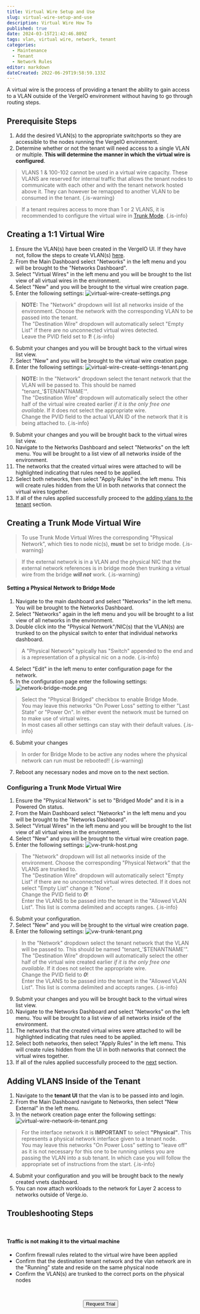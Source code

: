 ```yaml
---
title: Virtual Wire Setup and Use
slug: virtual-wire-setup-and-use
description: Virtual Wire How To
published: true
date: 2024-03-15T21:42:46.809Z
tags: vlan, virtual wire, network, tenant
categories:
  - Maintenance
  - Tenant
  - Network Rules
editor: markdown
dateCreated: 2022-06-29T19:58:59.133Z
---
```


A virtual wire is the process of providing a tenant the ability to gain access to a VLAN outside of the VergeIO environment without having to go through routing steps.

## Prerequisite Steps
1. Add the desired VLAN(s) to the appropriate switchports so they are accessible to the nodes running the VergeIO environment.
1. Determine whether or not the tenant will need access to a single VLAN or multiple. **This will determine the manner in which the virtual wire is configured**.
> VLANS 1 & 100-102 cannot be used in a virtual wire capacity. These VLANS are reserved for internal traffic that allows the tenant nodes to communicate with each other and with the tenant network hosted above it. They can however be remapped to another VLAN to be consumed in the tenant.
{.is-warning}

> If a tenant requires access to more than 1 or 2 VLANS, it is recommended to configure the virtual wire in [Trunk Mode](#creating-a-trunk-mode-virtual-wire).
{.is-info}

## Creating a 1:1 Virtual Wire
1. Ensure the VLAN(s) have been created in the VergeIO UI. If they have not, follow the steps to create VLAN(s) [here](/public/kb/adding-a-vlan).
1. From the Main Dashboard select "Networks" in the left menu and you will be brought to the "Networks Dashboard".
1. Select "Virtual Wires" in the left menu and you will be brought to the list view of all virtual wires in the environment.
1. Select "New" and you will be brought to the virtual wire creation page.
1. Enter the following settings:
![virtual-wire-create-settings.png](/public/virtual-wire-create-settings.png)
> **NOTE:** The "Network" dropdown will list all networks inside of the environment. Choose the network with the corresponding VLAN to be passed into the tenant.<br>
The "Destination Wire" dropdown will automatically select "Empty List" if there are no unconnected virtual wires detected.<br>
Leave the PVID field set to **_1_**!
{.is-info}
6. Submit your changes and you will be brought back to the virtual wires list view.
1. Select "New" and you will be brought to the virtual wire creation page.
1. Enter the following settings:
![virtual-wire-create-settings-tenant.png](/public/virtual-wire-create-settings-tenant.png)
> **NOTE:** In the "Network" dropdown select the tenant network that the VLAN will be passed to. This should be named "tenant_'$TENANTNAME'".<br>
The "Destination Wire" dropdown will automatically select the other half of the virtual wire created earlier _if it is the only free one available_. If it does not select the appropriate wire.<br>
Change the PVID field to the actual VLAN ID of the network that it is being attached to.
{.is-info}
9. Submit your changes and you will be brought back to the virtual wires list view.
1. Navigate to the Networks Dashboard and select "Networks" on the left menu. You will be brought to a list view of all networks inside of the environment.
1. The networks that the created virtual wires were attached to will be highlighted indicating that rules need to be applied.
1. Select both networks, then select "Apply Rules" in the left menu. This will create rules hidden from the UI in both networks that connect the virtual wires together.
1. If all of the rules applied successfully proceed to the [adding vlans to the tenant](#adding-vlans-inside-of-the-tenant) section.
## Creating a Trunk Mode Virtual Wire
> To use Trunk Mode Virtual Wires the corresponding "Physical Network", which ties to node nic(s), **must** be set to bridge mode.
{.is-warning}

>If the external network is in a VLAN and the physical NIC that the external network references is in bridge mode then trunking a virtual wire from the bridge **_will not_** work.
{.is-warning}
#### Setting a Physical Network to Bridge Mode
1. Navigate to the main dashboard and select "Networks" in the left menu. You will be brought to the Networks Dashboard.
1. Select "Networks" again in the left menu and you will be brought to a list view of all networks in the environment.
1. Double click into the "Physical Network"/NIC(s) that the VLAN(s) are trunked to on the physical switch to enter that individual networks dashboard.
> A "Physical Network" typically has "Switch" appended to the end and is a representation of a physical nic on a node.
{.is-info}
4. Select "Edit" in the left menu to enter configuration page for the network.
1. In the configuration page enter the following settings:
![network-bridge-mode.png](/public/network-bridge-mode.png)
> Select the "Physical Bridged" checkbox to enable Bridge Mode.<br>
You may leave this networks "On Power Loss" setting to either "Last State" or "Power On". In either event the network must be turned on to make use of virtual wires.<br>
In most cases all other settings can stay with their default values.
{.is-info}
6. Submit your changes
> In order for Bridge Mode to be active any nodes where the physical network can run must be rebooted!!
{.is-warning}
7. Reboot any necessary nodes and move on to the next section.
### Configuring a Trunk Mode Virtual Wire
1. Ensure the "Physical Network" is set to "Bridged Mode" and it is in a Powered On status.
1. From the Main Dashboard select "Networks" in the left menu and you will be brought to the "Networks Dashboard".
1. Select "Virtual Wires" in the left menu and you will be brought to the list view of all virtual wires in the environment.
1. Select "New" and you will be brought to the virtual wire creation page.
1. Enter the following settings:
![vw-trunk-host.png](/public/vw-trunk-host.png)
> The "Network" dropdown will list all networks inside of the environment. Choose the corresponding "Physical Network" that the VLANS are trunked to.<br>
The "Destination Wire" dropdown will automatically select "Empty List" if there are no unconnected virtual wires detected. If it does not select "Empty List" change it "None".<br>
Change the PVID field to **_0_**!<br>
Enter the VLANS to be passed into the tenant in the "Allowed VLAN List". This list is comma delimited and accepts ranges.
{.is-info}
6. Submit your configuration.
1. Select "New" and you will be brought to the virtual wire creation page.
1. Enter the following settings:
![vw-trunk-tenant.png](/public/vw-trunk-tenant.png)
> In the "Network" dropdown select the tenant network that the VLAN will be passed to. This should be named "tenant_'$TENANTNAME'".<br>
The "Destination Wire" dropdown will automatically select the other half of the virtual wire created earlier _if it is the only free one available_. If it does not select the appropriate wire.<br>
Change the PVID field to **_0_**!<br>
Enter the VLANS to be passed into the tenant in the "Allowed VLAN List". This list is comma delimited and accepts ranges.
{.is-info}
9. Submit your changes and you will be brought back to the virtual wires list view.
1. Navigate to the Networks Dashboard and select "Networks" on the left menu. You will be brought to a list view of all networks inside of the environment.
1. The networks that the created virtual wires were attached to will be highlighted indicating that rules need to be applied.
1. Select both networks, then select "Apply Rules" in the left menu. This will create rules hidden from the UI in both networks that connect the virtual wires together.
1. If all of the rules applied successfully proceed to the [next](#adding-vlans-inside-of-the-tenant) section.

## Adding VLANS Inside of the Tenant
1. Navigate to the **tenant UI** that the vlan is to be passed into and login.
1. From the Main Dashboard navigate to Networks, then select "New External" in the left menu.
1. In the network creation page enter the following settings:
![virtual-wire-network-in-tenant.png](/public/virtual-wire-network-in-tenant.png)
> For the interface network it is **IMPORTANT** to select **"Physical"**. This represents a physical network interface given to a tenant node.<br>
You may leave this networks "On Power Loss" setting to "leave off" as it is not necessary for this one to be running unless you are passing the VLAN into a sub tenant. In which case you will follow the appropriate set of instructions from the start.
{.is-info}
4. Submit your configuration and you will be brought back to the newly created vnets dashboard.
5. You can now attach workloads to the network for Layer 2 access to networks outside of Verge.io.

## Troubleshooting Steps
<br>

#### Traffic is not making it to the virtual machine
- Confirm firewall rules related to the virtual wire have been applied
- Confirm that the destination tenant network and the vlan network are in the "Running" state and reside on the same physical node
- Confirm the VLAN(s) are trunked to the correct ports on the physical nodes

<br>
<div style="text-align: center">
  
<a href="https://www.verge.io/test-drive" target="_blank"><button class="button-orange">Request Trial</button></a>
</div>